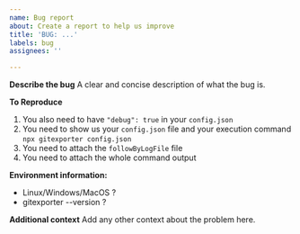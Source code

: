 ```yaml
---
name: Bug report
about: Create a report to help us improve
title: 'BUG: ...'
labels: bug
assignees: ''

---
```


**Describe the bug**
A clear and concise description of what the bug is.

**To Reproduce**
 1. You also need to have `"debug": true` in your `config.json`
 2. You need to show us your `config.json` file and your execution command `npx gitexporter config.json`
 3. You need to attach the `followByLogFile` file
 4. You need to attach the whole command output

**Environment information:**
 - Linux/Windows/MacOS ?
 - gitexporter --version ?

**Additional context**
Add any other context about the problem here.
